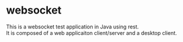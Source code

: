 # websocket
This is a websocket test application in Java using rest.<br>
It is composed of a web applicaiton client/server and a desktop client.

